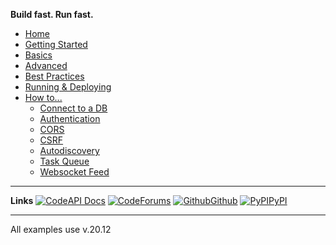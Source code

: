 

**Build fast. Run fast.**


* [Home](/#sanic)
* [Getting Started](/getting-started)
* [Basics](/basics/index.md)
* [Advanced](/advanced/index.md)
* [Best Practices](/best-practices/index.md)
* [Running & Deploying](/deployment/index.md)
* [How to...](index.md)
  * [Connect to a DB](db.md)
  * [Authentication](authentication.md)
  * [CORS](cors.md)
  * [CSRF](csrf.md)
  * [Autodiscovery](autodiscovery.md)
  * [Task Queue](task-queue.md)
  * [Websocket Feed](websocket-feed.md)

---

**Links**
[![Code](https://icongr.am/feather/book-open.svg?size=16&color=808080)API Docs](https://)
[![Code](https://icongr.am/entypo/message.svg?size=16&color=ff0f6a)Forums](https://)
[![Github](https://icongr.am/simple/github.svg?size=16&color=808080&colored=false)Github](https://github.com/)
[![PyPI](https://icongr.am/devicon/python-original.svg?size=16&color=currentColor)PyPI](https://)

---

All examples use v.20.12
